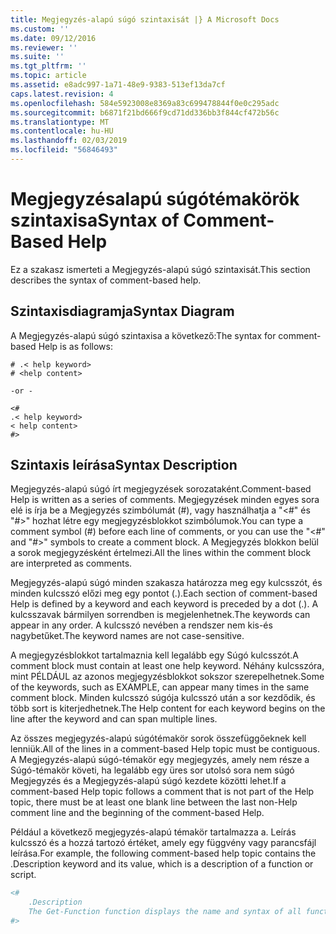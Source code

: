 ```yaml
---
title: Megjegyzés-alapú súgó szintaxisát |} A Microsoft Docs
ms.custom: ''
ms.date: 09/12/2016
ms.reviewer: ''
ms.suite: ''
ms.tgt_pltfrm: ''
ms.topic: article
ms.assetid: e8adc997-1a71-48e9-9383-513ef13da7cf
caps.latest.revision: 4
ms.openlocfilehash: 584e5923008e8369a83c699478844f0e0c295adc
ms.sourcegitcommit: b6871f21bd666f9cd71dd336bb3f844cf472b56c
ms.translationtype: MT
ms.contentlocale: hu-HU
ms.lasthandoff: 02/03/2019
ms.locfileid: "56846493"
---
```

# <a name="syntax-of-comment-based-help"></a><span data-ttu-id="94b72-102">Megjegyzésalapú súgótémakörök szintaxisa</span><span class="sxs-lookup"><span data-stu-id="94b72-102">Syntax of Comment-Based Help</span></span>

<span data-ttu-id="94b72-103">Ez a szakasz ismerteti a Megjegyzés-alapú súgó szintaxisát.</span><span class="sxs-lookup"><span data-stu-id="94b72-103">This section describes the syntax of comment-based help.</span></span>

## <a name="syntax-diagram"></a><span data-ttu-id="94b72-104">Szintaxisdiagramja</span><span class="sxs-lookup"><span data-stu-id="94b72-104">Syntax Diagram</span></span>

 <span data-ttu-id="94b72-105">A Megjegyzés-alapú súgó szintaxisa a következő:</span><span class="sxs-lookup"><span data-stu-id="94b72-105">The syntax for comment-based Help is as follows:</span></span>

```
# .< help keyword>
# <help content>

-or -

<#
.< help keyword>
< help content>
#>
```

## <a name="syntax-description"></a><span data-ttu-id="94b72-106">Szintaxis leírása</span><span class="sxs-lookup"><span data-stu-id="94b72-106">Syntax Description</span></span>

 <span data-ttu-id="94b72-107">Megjegyzés-alapú súgó írt megjegyzések sorozataként.</span><span class="sxs-lookup"><span data-stu-id="94b72-107">Comment-based Help is written as a series of comments.</span></span> <span data-ttu-id="94b72-108">Megjegyzések minden egyes sora elé is írja be a Megjegyzés szimbólumát (#), vagy használhatja a "\<#" és "#>" hozhat létre egy megjegyzésblokkot szimbólumok.</span><span class="sxs-lookup"><span data-stu-id="94b72-108">You can type a comment symbol (#) before each line of comments, or you can use the "\<#" and "#>" symbols to create a comment block.</span></span> <span data-ttu-id="94b72-109">A Megjegyzés blokkon belül a sorok megjegyzésként értelmezi.</span><span class="sxs-lookup"><span data-stu-id="94b72-109">All the lines within the comment block are interpreted as comments.</span></span>

 <span data-ttu-id="94b72-110">Megjegyzés-alapú súgó minden szakasza határozza meg egy kulcsszót, és minden kulcsszó előzi meg egy pontot (.).</span><span class="sxs-lookup"><span data-stu-id="94b72-110">Each section of comment-based Help is defined by a keyword and each keyword is preceded by a dot (.).</span></span> <span data-ttu-id="94b72-111">A kulcsszavak bármilyen sorrendben is megjelenhetnek.</span><span class="sxs-lookup"><span data-stu-id="94b72-111">The keywords can appear in any order.</span></span> <span data-ttu-id="94b72-112">A kulcsszó nevében a rendszer nem kis-és nagybetűket.</span><span class="sxs-lookup"><span data-stu-id="94b72-112">The keyword names are not case-sensitive.</span></span>

 <span data-ttu-id="94b72-113">A megjegyzésblokkot tartalmaznia kell legalább egy Súgó kulcsszót.</span><span class="sxs-lookup"><span data-stu-id="94b72-113">A comment block must contain at least one help keyword.</span></span> <span data-ttu-id="94b72-114">Néhány kulcsszóra, mint PÉLDÁUL az azonos megjegyzésblokkot sokszor szerepelhetnek.</span><span class="sxs-lookup"><span data-stu-id="94b72-114">Some of the keywords, such as EXAMPLE, can appear many times in the same comment block.</span></span> <span data-ttu-id="94b72-115">Minden kulcsszó súgója kulcsszó után a sor kezdődik, és több sort is kiterjedhetnek.</span><span class="sxs-lookup"><span data-stu-id="94b72-115">The Help content for each keyword begins on the line after the keyword and can span multiple lines.</span></span>

 <span data-ttu-id="94b72-116">Az összes megjegyzés-alapú súgótémakör sorok összefüggőeknek kell lenniük.</span><span class="sxs-lookup"><span data-stu-id="94b72-116">All of the lines in a comment-based Help topic must be contiguous.</span></span> <span data-ttu-id="94b72-117">A Megjegyzés-alapú súgó-témakör egy megjegyzés, amely nem része a Súgó-témakör követi, ha legalább egy üres sor utolsó sora nem súgó Megjegyzés és a Megjegyzés-alapú súgó kezdete közötti lehet.</span><span class="sxs-lookup"><span data-stu-id="94b72-117">If a comment-based Help topic follows a comment that is not part of the Help topic, there must be at least one blank line between the last non-Help comment line and the beginning of the comment-based Help.</span></span>

 <span data-ttu-id="94b72-118">Például a következő megjegyzés-alapú témakör tartalmazza a. Leírás kulcsszó és a hozzá tartozó értéket, amely egy függvény vagy parancsfájl leírása.</span><span class="sxs-lookup"><span data-stu-id="94b72-118">For example, the following comment-based help topic contains the .Description keyword and its value, which is a description of a function or script.</span></span>

```powershell
<#
    .Description
    The Get-Function function displays the name and syntax of all functions in the session.
#>
```
